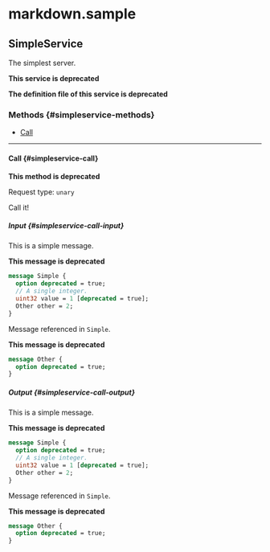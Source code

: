 # markdown.sample

## SimpleService

The simplest server.

**This service is deprecated**

**The definition file of this service is deprecated**

### Methods {#simpleservice-methods}

- [Call](#simpleservice-call)

---

#### Call {#simpleservice-call}

**This method is deprecated**

Request type: `unary`

Call it!

##### Input {#simpleservice-call-input}

This is a simple message.

**This message is deprecated**

```proto
message Simple {
  option deprecated = true;
  // A single integer.
  uint32 value = 1 [deprecated = true];
  Other other = 2;
}
```

Message referenced in `Simple`.

**This message is deprecated**

```proto
message Other {
  option deprecated = true;
}
```

##### Output {#simpleservice-call-output}

This is a simple message.

**This message is deprecated**

```proto
message Simple {
  option deprecated = true;
  // A single integer.
  uint32 value = 1 [deprecated = true];
  Other other = 2;
}
```

Message referenced in `Simple`.

**This message is deprecated**

```proto
message Other {
  option deprecated = true;
}
```
